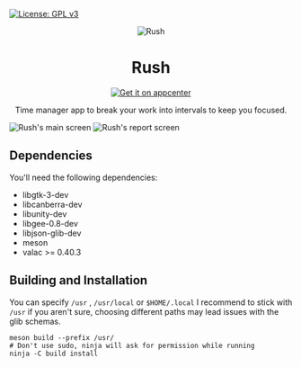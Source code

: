 [![License: GPL v3](https://img.shields.io/badge/License-GPL%20v3-blue.svg)](https://github.com/naaando/rush/blob/master/LICENSE)

<div align="center">

![Rush](https://github.com/naaando/rush/blob/master/data/icons/com.github.naaando.rush.svg)
# Rush
[![Get it on appcenter](https://appcenter.elementary.io/badge.svg)](https://appcenter.elementary.io/com.github.naaando.rush)

Time manager app to break your work into intervals to keep you focused.

</div>

![Rush's main screen](https://github.com/naaando/rush/blob/master/data/main-screen.png)
![Rush's report screen](https://github.com/naaando/rush/blob/master/data/reports-screen.png)

## Dependencies

You'll need the following dependencies:
* libgtk-3-dev
* libcanberra-dev
* libunity-dev
* libgee-0.8-dev
* libjson-glib-dev
* meson
* valac >= 0.40.3

## Building and Installation

You can specify `/usr` , `/usr/local` or `$HOME/.local`
I recommend to stick with `/usr` if you aren't sure, choosing different paths may lead issues with the glib schemas.

```
meson build --prefix /usr/
# Don't use sudo, ninja will ask for permission while running
ninja -C build install
```
